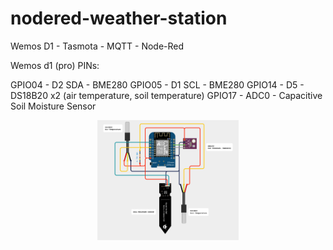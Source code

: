 # nodered-weather-station
Wemos D1 - Tasmota - MQTT - Node-Red

Wemos d1 (pro) PINs:

GPIO04 - D2 SDA - BME280
GPIO05 - D1 SCL - BME280
GPIO14 - D5     -	DS18B20 x2 (air temperature, soil temperature)
GPIO17 - ADC0   -	Capacitive Soil Moisture Sensor

<p align="center">
  <img src="screenshots/wemosd1/WeatherStationCircuit.jpg" width="45%">
</p>
